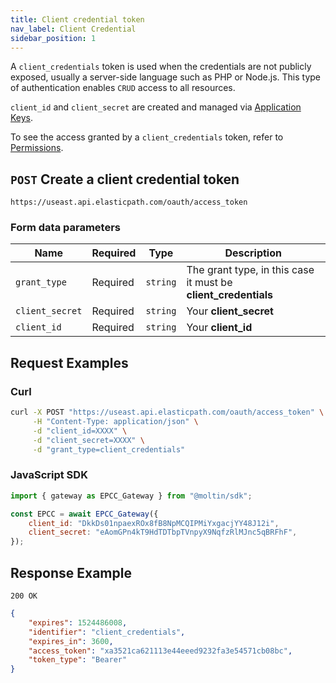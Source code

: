 ```yaml
---
title: Client credential token
nav_label: Client Credential
sidebar_position: 1
---
```


A `client_credentials` token is used when the credentials are not publicly exposed, usually a server-side language such as PHP or Node.js. This type of authentication enables `CRUD` access to all resources.

`client_id` and `client_secret` are created and managed via [Application Keys](/guides/Getting-Started/authentication/application-keys/create-an-application-key).

To see the access granted by a `client_credentials` token, refer to [Permissions](/guides/Getting-Started/authentication/Tokens/permissions).

## `POST` Create a client credential token

```http
https://useast.api.elasticpath.com/oauth/access_token
```

### Form data parameters

| Name            | Required | Type     | Description                                                    |
| --------------- | -------- | -------- | -------------------------------------------------------------- |
| `grant_type`    | Required | `string` | The grant type, in this case it must be **client_credentials** |
| `client_secret` | Required | `string` | Your **client_secret**                                         |
| `client_id`     | Required | `string` | Your **client_id**                                             |

## Request Examples

### Curl

```bash
curl -X POST "https://useast.api.elasticpath.com/oauth/access_token" \
     -H "Content-Type: application/json" \
     -d "client_id=XXXX" \
     -d "client_secret=XXXX" \
     -d "grant_type=client_credentials"
```

### JavaScript SDK

```javascript
import { gateway as EPCC_Gateway } from "@moltin/sdk";

const EPCC = await EPCC_Gateway({
    client_id: "DkkDs01npaexROx8fB8NpMCQIPMiYxgacjYY48J12i",
    client_secret: "eAomGPn4kT9HdTDTbpTVnpyX9NqfzRlMJnc5qBRFhF",
});
```

## Response Example

`200 OK`

```json
{
    "expires": 1524486008,
    "identifier": "client_credentials",
    "expires_in": 3600,
    "access_token": "xa3521ca621113e44eeed9232fa3e54571cb08bc",
    "token_type": "Bearer"
}
```
